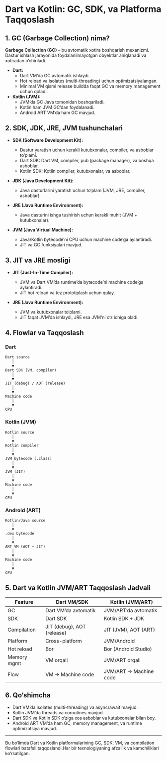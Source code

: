 # Dart va Kotlin: GC, SDK, va Platforma Taqqoslash

## 1. GC (Garbage Collection) nima?

**Garbage Collection (GC)** – bu avtomatik xotira boshqarish mexanizmi. Dastur ishlash jarayonida foydalanilmayotgan obyektlar aniqlanadi va xotiradan o‘chiriladi.

- **Dart:**
  - Dart VM’da GC avtomatik ishlaydi.
  - Hot reload va isolates (multi-threading) uchun optimizatsiyalangan.
  - Minimal VM qismi release buildda faqat GC va memory management uchun qoladi.
- **Kotlin (JVM):**
  - JVM’da GC Java tomonidan boshqariladi.
  - Kotlin ham JVM GC’dan foydalanadi.
  - Android ART VM’da ham GC mavjud.

## 2. SDK, JDK, JRE, JVM tushunchalari

- **SDK (Software Development Kit):**
  - Dastur yaratish uchun kerakli kutubxonalar, compiler, va asboblar to‘plami.
  - Dart SDK: Dart VM, compiler, pub (package manager), va boshqa asboblar.
  - Kotlin SDK: Kotlin compiler, kutubxonalar, va asboblar.

- **JDK (Java Development Kit):**
  - Java dasturlarini yaratish uchun to‘plam (JVM, JRE, compiler, asboblar).

- **JRE (Java Runtime Environment):**
  - Java dasturini ishga tushirish uchun kerakli muhit (JVM + kutubxonalar).

- **JVM (Java Virtual Machine):**
  - Java/Kotlin bytecode’ni CPU uchun machine code’ga aylantiradi.
  - JIT va GC funksiyalari mavjud.

## 3. JIT va JRE mosligi

- **JIT (Just-In-Time Compiler):**
  - JVM va Dart VM’da runtime’da bytecode’ni machine code’ga aylantiradi.
  - JIT hot reload va tez prototiplash uchun qulay.

- **JRE (Java Runtime Environment):**
  - JVM va kutubxonalar to‘plami.
  - JIT faqat JVM’da ishlaydi, JRE esa JVM’ni o‘z ichiga oladi.

## 4. Flowlar va Taqqoslash

### Dart
```
Dart source
   │
   ▼
Dart SDK (VM, compiler)
   │
   ▼
JIT (debug) / AOT (release)
   │
   ▼
Machine code
   │
   ▼
CPU
```

### Kotlin (JVM)
```
Kotlin source
   │
   ▼
Kotlin compiler
   │
   ▼
JVM bytecode (.class)
   │
   ▼
JVM (JIT)
   │
   ▼
Machine code
   │
   ▼
CPU
```

### Android (ART)
```
Kotlin/Java source
   │
   ▼
.dex bytecode
   │
   ▼
ART VM (AOT + JIT)
   │
   ▼
Machine code
   │
   ▼
CPU
```

## 5. Dart va Kotlin JVM/ART Taqqoslash Jadvali

| Feature         | Dart VM/SDK           | Kotlin (JVM/ART)         |
|-----------------|----------------------|--------------------------|
| GC              | Dart VM’da avtomatik  | JVM/ART’da avtomatik     |
| SDK             | Dart SDK              | Kotlin SDK + JDK         |
| Compilation     | JIT (debug), AOT (release) | JIT (JVM), AOT (ART)   |
| Platform        | Cross-platform        | JVM/Android              |
| Hot reload      | Bor                   | Bor (Android Studio)     |
| Memory mgmt     | VM orqali             | JVM/ART orqali           |
| Flow            | VM → Machine code     | JVM/ART → Machine code   |

## 6. Qo‘shimcha

- Dart VM’da isolates (multi-threading) va async/await mavjud.
- Kotlin JVM’da threads va coroutines mavjud.
- Dart SDK va Kotlin SDK o‘ziga xos asboblar va kutubxonalar bilan boy.
- Android ART VM’da ham GC, memory management, va runtime optimizatsiya mavjud.

---

Bu bo‘limda Dart va Kotlin platformalarining GC, SDK, VM, va compilation flowlari batafsil taqqoslandi.Har bir texnologiyaning afzallik va kamchiliklari  ko‘rsatilgan.


